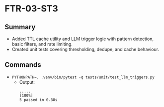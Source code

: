 # FTR-03-ST3

## Summary
- Added TTL cache utility and LLM trigger logic with pattern detection, basic filters, and rate limiting.
- Created unit tests covering thresholding, dedupe, and cache behaviour.

## Commands
- `PYTHONPATH=. .venv/bin/pytest -q tests/unit/test_llm_triggers.py`
  - Output:
    ```
    .....                                                                    [100%]
    5 passed in 0.38s
    ```
